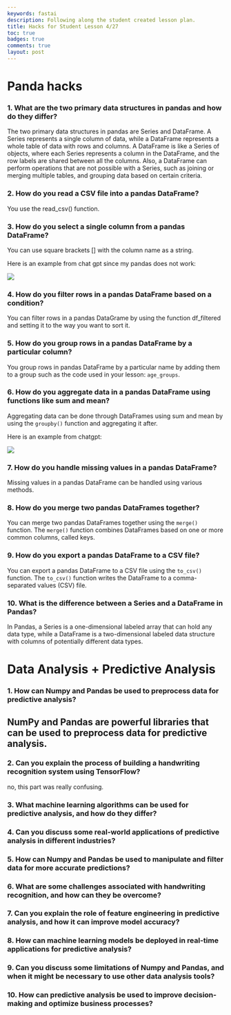 ```yaml
---
keywords: fastai
description: Following along the student created lesson plan.
title: Hacks for Student Lesson 4/27
toc: true 
badges: true
comments: true
layout: post
---
```


# Panda hacks

### **1. What are the two primary data structures in pandas and how do they differ?**

The two primary data structures in pandas are Series and DataFrame. A Series represents a single column of data, while a DataFrame represents a whole table of data with rows and columns. A DataFrame is like a Series of objects, where each Series represents a column in the DataFrame, and the row labels are shared between all the columns. Also, a DataFrame can perform operations that are not possible with a Series, such as joining or merging multiple tables, and grouping data based on certain criteria.

### **2. How do you read a CSV file into a pandas DataFrame?**

You use the read_csv() function.

### **3. How do you select a single column from a pandas DataFrame?**

You can use square brackets [] with the column name as a string.

Here is an example from chat gpt since my pandas does not work:

![]({{site.baseurl}}/images/chatgptexample.jpg)

### **4. How do you filter rows in a pandas DataFrame based on a condition?**

You can filter rows in a pandas DataGrame by using the function df_filtered and setting it to the way you want to sort it.

### **5. How do you group rows in a pandas DataFrame by a particular column?**

You group rows in pandas DataFrame by a particular name by adding them to a group such as the code used in your lesson: `age_groups`.

### **6. How do you aggregate data in a pandas DataFrame using functions like sum and mean?**

Aggregating data can be done through DataFrames using sum and mean by using the `groupby()` function and aggregating it after. 

Here is an example from chatgpt:

![]({{site.baseurl}}/images/chatgptexample2.jpg)

### **7. How do you handle missing values in a pandas DataFrame?**

Missing values in a pandas DataFrame can be handled using various methods. 

### **8. How do you merge two pandas DataFrames together?**

You can merge two pandas DataFrames together using the `merge()` function. The `merge()` function combines DataFrames based on one or more common columns, called keys.

### **9. How do you export a pandas DataFrame to a CSV file?**

You can export a pandas DataFrame to a CSV file using the `to_csv()` function. The `to_csv()` function writes the DataFrame to a comma-separated values (CSV) file.

### **10. What is the difference between a Series and a DataFrame in Pandas?**

In Pandas, a Series is a one-dimensional labeled array that can hold any data type, while a DataFrame is a two-dimensional labeled data structure with columns of potentially different data types.

# Data Analysis + Predictive Analysis

### **1. How can Numpy and Pandas be used to preprocess data for predictive analysis?**

NumPy and Pandas are powerful libraries that can be used to preprocess data for predictive analysis. 
- 

### **2. Can you explain the process of building a handwriting recognition system using TensorFlow?**

no, this part was really confusing.

### **3. What machine learning algorithms can be used for predictive analysis, and how do they differ?**



### **4. Can you discuss some real-world applications of predictive analysis in different industries?**


### **5. How can Numpy and Pandas be used to manipulate and filter data for more accurate predictions?** 


### **6. What are some challenges associated with handwriting recognition, and how can they be overcome?**


### **7. Can you explain the role of feature engineering in predictive analysis, and how it can improve model accuracy?**


### **8. How can machine learning models be deployed in real-time applications for predictive analysis?**


### **9. Can you discuss some limitations of Numpy and Pandas, and when it might be necessary to use other data analysis tools?**


### **10. How can predictive analysis be used to improve decision-making and optimize business processes?**


